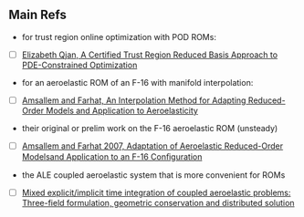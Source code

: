 
## Main Refs
* for trust region online optimization with POD ROMs:
- [ ] [Elizabeth Qjan, A Certified Trust Region Reduced Basis Approach to PDE-Constrained Optimization](https://www.researchgate.net/publication/305160735_A_Certified_Trust_Region_Reduced_Basis_Approach_to_PDE-Constrained_Optimization)
* for an aeroelastic ROM of an F-16 with manifold interpolation:
- [ ] [Amsallem and Farhat, An Interpolation Method for Adapting Reduced-Order Models and Application to Aeroelasticity](https://web.stanford.edu/group/frg/publications/recent/Farhat_ROM_Update.pdf)
* their original or prelim work on the F-16 aeroelastic ROM (unsteady)
- [ ] [Amsallem and Farhat 2007, Adaptation of Aeroelastic Reduced-Order Modelsand Application to an F-16 Conﬁguration](https://arc.aiaa.org/doi/epdf/10.2514/1.24512)
* the ALE coupled aeroelastic system that is more convenient for ROMs
- [ ] [Mixed explicit/implicit time integration of coupled aeroelastic problems: Three-field formulation, geometric conservation and distributed solution](https://onlinelibrary.wiley.com/doi/epdf/10.1002/fld.1650211004)
